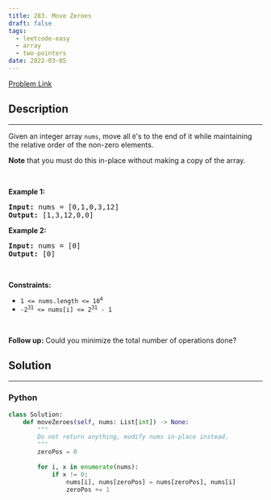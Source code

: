 ```yaml
---
title: 283. Move Zeroes
draft: false
tags: 
  - leetcode-easy
  - array
  - two-pointers
date: 2022-03-05
---
```


[Problem Link](https://leetcode.com/problems/move-zeroes/)

## Description

---
<p>Given an integer array <code>nums</code>, move all <code>0</code>&#39;s to the end of it while maintaining the relative order of the non-zero elements.</p>

<p><strong>Note</strong> that you must do this in-place without making a copy of the array.</p>

<p>&nbsp;</p>
<p><strong class="example">Example 1:</strong></p>
<pre><strong>Input:</strong> nums = [0,1,0,3,12]
<strong>Output:</strong> [1,3,12,0,0]
</pre><p><strong class="example">Example 2:</strong></p>
<pre><strong>Input:</strong> nums = [0]
<strong>Output:</strong> [0]
</pre>
<p>&nbsp;</p>
<p><strong>Constraints:</strong></p>

<ul>
	<li><code>1 &lt;= nums.length &lt;= 10<sup>4</sup></code></li>
	<li><code>-2<sup>31</sup> &lt;= nums[i] &lt;= 2<sup>31</sup> - 1</code></li>
</ul>

<p>&nbsp;</p>
<strong>Follow up:</strong> Could you minimize the total number of operations done?

## Solution

---
### Python
``` py title='move-zeroes'
class Solution:
    def moveZeroes(self, nums: List[int]) -> None:
        """
        Do not return anything, modify nums in-place instead.
        """
        zeroPos = 0
        
        for i, x in enumerate(nums):
            if x != 0:
                nums[i], nums[zeroPos] = nums[zeroPos], nums[i]
                zeroPos += 1
```

